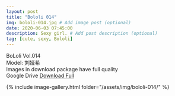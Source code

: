 ```yaml
---
layout: post
title: "Bololi 014"
img: bololi-014.jpg # Add image post (optional)
date: 2020-06-03 07:45:00
description: Sexy girl. # Add post description (optional)
tag: [cute, sexy, Bololi]
---
```

BoLoli Vol.014  
Model: 刘娅希                  
Images in download package have full quality                    
Google Drive [Download Full](http://gestyy.com/e095hv)

{% include image-gallery.html folder="/assets/img/bololi-014/" %}
